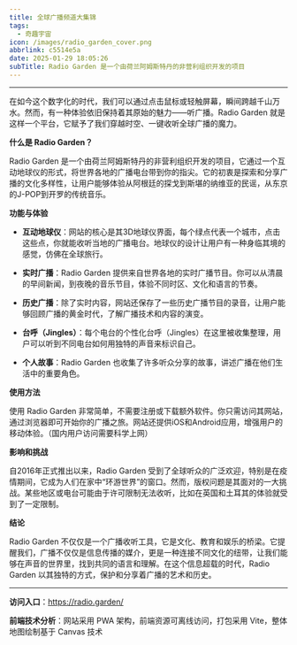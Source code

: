 ```yaml
---
title: 全球广播频道大集锦
tags:
  - 奇趣宇宙
icon: /images/radio_garden_cover.png
abbrlink: c5514e5a
date: 2025-01-29 18:05:26
subTitle: Radio Garden 是一个由荷兰阿姆斯特丹的非营利组织开发的项目
---
```


***

在如今这个数字化的时代，我们可以通过点击鼠标或轻触屏幕，瞬间跨越千山万水。然而，有一种体验依旧保持着其原始的魅力——听广播。Radio Garden 就是这样一个平台，它赋予了我们穿越时空、一键收听全球广播的魔力。

**什么是 Radio Garden？**

Radio Garden 是一个由荷兰阿姆斯特丹的非营利组织开发的项目，它通过一个互动地球仪的形式，将世界各地的广播电台带到你的指尖。它的初衷是探索和分享广播的文化多样性，让用户能够体验从阿根廷的探戈到斯堪的纳维亚的民谣，从东京的J-POP到开罗的传统音乐。

**功能与体验**

- **互动地球仪**：网站的核心是其3D地球仪界面，每个绿点代表一个城市，点击这些点，你就能收听当地的广播电台。地球仪的设计让用户有一种身临其境的感觉，仿佛在全球旅行。

- **实时广播**：Radio Garden 提供来自世界各地的实时广播节目。你可以从清晨的早间新闻，到夜晚的音乐节目，体验不同时区、文化和语言的节奏。

- **历史广播**：除了实时内容，网站还保存了一些历史广播节目的录音，让用户能够回顾广播的黄金时代，了解广播技术和内容的演变。

- **台呼（Jingles）**：每个电台的个性化台呼（Jingles）在这里被收集整理，用户可以听到不同电台如何用独特的声音来标识自己。

- **个人故事**：Radio Garden 也收集了许多听众分享的故事，讲述广播在他们生活中的重要角色。

**使用方法**

使用 Radio Garden 非常简单，不需要注册或下载额外软件。你只需访问其网站，通过浏览器即可开始你的广播之旅。网站还提供iOS和Android应用，增强用户的移动体验。（国内用户访问需要科学上网）

**影响和挑战**

自2016年正式推出以来，Radio Garden 受到了全球听众的广泛欢迎，特别是在疫情期间，它成为人们在家中“环游世界”的窗口。然而，版权问题是其面对的一大挑战。某些地区或电台可能由于许可限制无法收听，比如在英国和土耳其的体验就受到了一定限制。

**结论**

Radio Garden 不仅仅是一个广播收听工具，它是文化、教育和娱乐的桥梁。它提醒我们，广播不仅仅是信息传播的媒介，更是一种连接不同文化的纽带，让我们能够在声音的世界里，找到共同的语言和理解。在这个信息超载的时代，Radio Garden 以其独特的方式，保护和分享着广播的艺术和历史。

--- 

**访问入口**：https://radio.garden/

**前端技术分析**：网站采用 PWA 架构，前端资源可离线访问，打包采用 Vite，整体地图绘制基于 Canvas 技术
